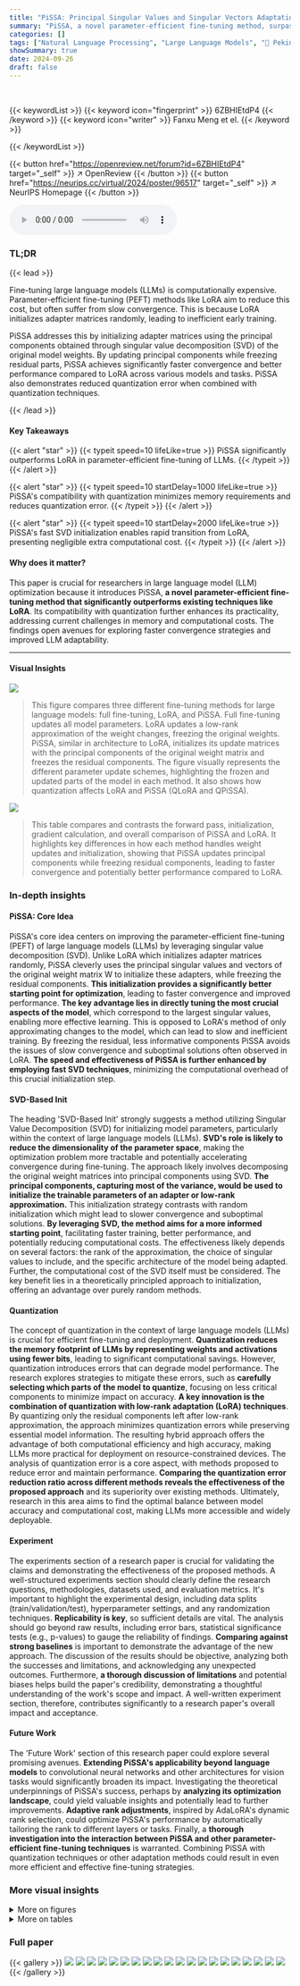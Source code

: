 ```yaml
---
title: "PiSSA: Principal Singular Values and Singular Vectors Adaptation of Large Language Models"
summary: "PiSSA, a novel parameter-efficient fine-tuning method, surpasses LoRA by initializing adapter matrices using the principal components of the original model, achieving faster convergence and enhanced p..."
categories: []
tags: ["Natural Language Processing", "Large Language Models", "🏢 Peking University",]
showSummary: true
date: 2024-09-26
draft: false
---
```


<br>

{{< keywordList >}}
{{< keyword icon="fingerprint" >}} 6ZBHIEtdP4 {{< /keyword >}}
{{< keyword icon="writer" >}} Fanxu Meng et el. {{< /keyword >}}
 
{{< /keywordList >}}

{{< button href="https://openreview.net/forum?id=6ZBHIEtdP4" target="_self" >}}
↗ OpenReview
{{< /button >}}
{{< button href="https://neurips.cc/virtual/2024/poster/96517" target="_self" >}}
↗ NeurIPS Homepage
{{< /button >}}


<audio controls>
    <source src="https://ai-paper-reviewer.com/6ZBHIEtdP4/podcast.wav" type="audio/wav">
    Your browser does not support the audio element.
</audio>


### TL;DR


{{< lead >}}

Fine-tuning large language models (LLMs) is computationally expensive.  Parameter-efficient fine-tuning (PEFT) methods like LoRA aim to reduce this cost, but often suffer from slow convergence.  This is because LoRA initializes adapter matrices randomly, leading to inefficient early training. 



PiSSA addresses this by initializing adapter matrices using the principal components obtained through singular value decomposition (SVD) of the original model weights.  By updating principal components while freezing residual parts, PiSSA achieves significantly faster convergence and better performance compared to LoRA across various models and tasks.  PiSSA also demonstrates reduced quantization error when combined with quantization techniques.

{{< /lead >}}


#### Key Takeaways

{{< alert "star" >}}
{{< typeit speed=10 lifeLike=true >}} PiSSA significantly outperforms LoRA in parameter-efficient fine-tuning of LLMs. {{< /typeit >}}
{{< /alert >}}

{{< alert "star" >}}
{{< typeit speed=10 startDelay=1000 lifeLike=true >}} PiSSA's compatibility with quantization minimizes memory requirements and reduces quantization error. {{< /typeit >}}
{{< /alert >}}

{{< alert "star" >}}
{{< typeit speed=10 startDelay=2000 lifeLike=true >}} PiSSA's fast SVD initialization enables rapid transition from LoRA, presenting negligible extra computational cost. {{< /typeit >}}
{{< /alert >}}

#### Why does it matter?
This paper is crucial for researchers in large language model (LLM) optimization because it introduces PiSSA, **a novel parameter-efficient fine-tuning method that significantly outperforms existing techniques like LoRA**.  Its compatibility with quantization further enhances its practicality, addressing current challenges in memory and computational costs.  The findings open avenues for exploring faster convergence strategies and improved LLM adaptability.

------
#### Visual Insights



![](https://ai-paper-reviewer.com/6ZBHIEtdP4/figures_1_1.jpg)

> This figure compares three different fine-tuning methods for large language models: full fine-tuning, LoRA, and PiSSA.  Full fine-tuning updates all model parameters. LoRA updates a low-rank approximation of the weight changes, freezing the original weights. PiSSA, similar in architecture to LoRA, initializes its update matrices with the principal components of the original weight matrix and freezes the residual components. The figure visually represents the different parameter update schemes, highlighting the frozen and updated parts of the model in each method.  It also shows how quantization affects LoRA and PiSSA (QLoRA and QPiSSA).





![](https://ai-paper-reviewer.com/6ZBHIEtdP4/tables_1_1.jpg)

> This table compares and contrasts the forward pass, initialization, gradient calculation, and overall comparison of PiSSA and LoRA.  It highlights key differences in how each method handles weight updates and initialization, showing that PiSSA updates principal components while freezing residual components, leading to faster convergence and potentially better performance compared to LoRA.





### In-depth insights


#### PiSSA: Core Idea
PiSSA's core idea centers on improving the parameter-efficient fine-tuning (PEFT) of large language models (LLMs) by leveraging singular value decomposition (SVD). Unlike LoRA which initializes adapter matrices randomly, PiSSA cleverly uses the principal singular values and vectors of the original weight matrix W to initialize these adapters, while freezing the residual components. **This initialization provides a significantly better starting point for optimization**, leading to faster convergence and improved performance.  **The key advantage lies in directly tuning the most crucial aspects of the model**, which correspond to the largest singular values, enabling more effective learning. This is opposed to LoRA's method of only approximating changes to the model, which can lead to slow and inefficient training. By freezing the residual, less informative components PiSSA avoids the issues of slow convergence and suboptimal solutions often observed in LoRA.  **The speed and effectiveness of PiSSA is further enhanced by employing fast SVD techniques**, minimizing the computational overhead of this crucial initialization step.

#### SVD-Based Init
The heading 'SVD-Based Init' strongly suggests a method utilizing Singular Value Decomposition (SVD) for initializing model parameters, particularly within the context of large language models (LLMs).  **SVD's role is likely to reduce the dimensionality of the parameter space**, making the optimization problem more tractable and potentially accelerating convergence during fine-tuning. The approach likely involves decomposing the original weight matrices into principal components using SVD.  **The principal components, capturing most of the variance, would be used to initialize the trainable parameters of an adapter or low-rank approximation.** This initialization strategy contrasts with random initialization which might lead to slower convergence and suboptimal solutions.  **By leveraging SVD, the method aims for a more informed starting point**, facilitating faster training, better performance, and potentially reducing computational costs.  The effectiveness likely depends on several factors:  the rank of the approximation, the choice of singular values to include, and the specific architecture of the model being adapted. Further, the computational cost of the SVD itself must be considered. The key benefit lies in a theoretically principled approach to initialization, offering an advantage over purely random methods.

#### Quantization
The concept of quantization in the context of large language models (LLMs) is crucial for efficient fine-tuning and deployment.  **Quantization reduces the memory footprint of LLMs by representing weights and activations using fewer bits**, leading to significant computational savings.  However, quantization introduces errors that can degrade model performance. The research explores strategies to mitigate these errors, such as **carefully selecting which parts of the model to quantize**, focusing on less critical components to minimize impact on accuracy.   **A key innovation is the combination of quantization with low-rank adaptation (LoRA) techniques**. By quantizing only the residual components left after low-rank approximation, the approach minimizes quantization errors while preserving essential model information. The resulting hybrid approach offers the advantage of both computational efficiency and high accuracy, making LLMs more practical for deployment on resource-constrained devices. The analysis of quantization error is a core aspect, with methods proposed to reduce error and maintain performance.  **Comparing the quantization error reduction ratio across different methods reveals the effectiveness of the proposed approach** and its superiority over existing methods.  Ultimately, research in this area aims to find the optimal balance between model accuracy and computational cost, making LLMs more accessible and widely deployable.

#### Experiment
The experiments section of a research paper is crucial for validating the claims and demonstrating the effectiveness of the proposed methods. A well-structured experiments section should clearly define the research questions, methodologies, datasets used, and evaluation metrics.  It's important to highlight the experimental design, including data splits (train/validation/test), hyperparameter settings, and any randomization techniques.  **Replicability is key**, so sufficient details are vital.  The analysis should go beyond raw results, including error bars, statistical significance tests (e.g., p-values) to gauge the reliability of findings.  **Comparing against strong baselines** is important to demonstrate the advantage of the new approach. The discussion of the results should be objective,  analyzing both the successes and limitations, and acknowledging any unexpected outcomes.  Furthermore, **a thorough discussion of limitations** and potential biases helps build the paper's credibility,  demonstrating a thoughtful understanding of the work's scope and impact. A well-written experiment section, therefore, contributes significantly to a research paper's overall impact and acceptance.

#### Future Work
The 'Future Work' section of this research paper could explore several promising avenues.  **Extending PiSSA's applicability beyond language models** to convolutional neural networks and other architectures for vision tasks would significantly broaden its impact.  Investigating the theoretical underpinnings of PiSSA's success, perhaps by **analyzing its optimization landscape**, could yield valuable insights and potentially lead to further improvements.  **Adaptive rank adjustments**, inspired by AdaLoRA's dynamic rank selection, could optimize PiSSA's performance by automatically tailoring the rank to different layers or tasks.  Finally, a **thorough investigation into the interaction between PiSSA and other parameter-efficient fine-tuning techniques** is warranted. Combining PiSSA with quantization techniques or other adaptation methods could result in even more efficient and effective fine-tuning strategies.


### More visual insights

<details>
<summary>More on figures
</summary>


![](https://ai-paper-reviewer.com/6ZBHIEtdP4/figures_2_1.jpg)

> This figure demonstrates two key advantages of PiSSA over other methods. The left plot shows PiSSA's faster convergence to a lower loss compared to LoRA in a toy example. The right plot illustrates that PiSSA reduces quantization errors significantly better than LoftQ, especially when combined with a 5-iteration SVD.


![](https://ai-paper-reviewer.com/6ZBHIEtdP4/figures_2_2.jpg)

> This figure demonstrates two main advantages of PiSSA over other methods. The left subplot shows PiSSA's faster convergence speed by comparing the loss curves of PiSSA and LoRA in a simple classification task. The right subplot showcases PiSSA's superior performance in reducing quantization error compared to LoftQ, especially when using a 5-iteration SVD.


![](https://ai-paper-reviewer.com/6ZBHIEtdP4/figures_5_1.jpg)

> This figure visualizes the singular value decomposition of the query projection matrix (W) from the first self-attention layer of LLaMA 2-7B and its components after applying PiSSA.  It shows the singular values of the original matrix (W), the residual matrix after PiSSA (Wres), the quantization error matrices for QLoRA and QPiSSA, and the data distributions for W and Wres. This visualization is used to illustrate the impact of PiSSA on reducing quantization error by demonstrating that the residual matrix (Wres) has a narrower distribution than the original matrix (W), making it more suitable for quantization.


![](https://ai-paper-reviewer.com/6ZBHIEtdP4/figures_6_1.jpg)

> This figure compares the training performance of LoRA, PiSSA, and full fine-tuning methods.  The plots show the training loss, gradient norm, and accuracy on the GSM8K benchmark over training steps.  It visually demonstrates that PiSSA converges faster and achieves better accuracy compared to LoRA and is closer to the performance of full fine-tuning, which uses significantly more parameters.


![](https://ai-paper-reviewer.com/6ZBHIEtdP4/figures_7_1.jpg)

> This figure compares the training performance of QLoRA, QPiSSA, LoftQ, and full fine-tuning methods across different metrics (loss, gradient norm, and GSM8K accuracy).  The plots show how these different methods converge over training steps, highlighting the relative speed and performance of each approach.  The comparison includes both quantized (Q) and unquantized versions to illustrate the impact of quantization on the fine-tuning process.


![](https://ai-paper-reviewer.com/6ZBHIEtdP4/figures_8_1.jpg)

> This figure compares the performance of PiSSA and LoRA, as well as their quantized versions QPiSSA and QLoRA, across nine different large language models ranging in size from 7 billion to 70 billion parameters.  The models were fine-tuned on the MetaMathQA-100K and CodeFeedback-100K datasets and then evaluated on the GSM8K and HumanEval benchmarks.  The bar chart visually represents the accuracy achieved by each method on each model.  The results demonstrate a consistent advantage for PiSSA/QPiSSA across various model sizes and types.


![](https://ai-paper-reviewer.com/6ZBHIEtdP4/figures_9_1.jpg)

> This figure compares the performance of QLoRA, QPiSSA, LoftQ, and full fine-tuning across different ranks.  Subfigures (a) to (d) show the quantization error reduction ratio, training loss, GSM8K accuracy, and MATH accuracy respectively.  The results show that PiSSA and QPiSSA generally outperform other methods, especially at lower ranks. However, at higher ranks, PiSSA's performance might decrease slightly, suggesting potential over-parameterization.


![](https://ai-paper-reviewer.com/6ZBHIEtdP4/figures_20_1.jpg)

> This figure shows the results of initializing the adapters in three different large language models (LLaMA-2-7B, Mistral-7B, Gemma-7B) with principal, middle and minor singular values and vectors. The results are evaluated on three different benchmarks: MetaMathQA (training loss), GSM8K (accuracy), and MATH (accuracy).  It demonstrates that using principal singular values and vectors leads to the best performance across all three models.


![](https://ai-paper-reviewer.com/6ZBHIEtdP4/figures_20_2.jpg)

> This figure visualizes the singular value decomposition of the query projection matrix (W) from the first self-attention layer of the LLaMA 2-7B model and its decomposition into principal and residual components. It compares the singular value distributions of the original matrix (W), the residual matrix (Wres), and the quantization errors using QLORA and QPISSA methods.  The figure shows that QPiSSA results in a smaller quantization error because the residual matrix (Wres) has a narrower distribution.


![](https://ai-paper-reviewer.com/6ZBHIEtdP4/figures_21_1.jpg)

> This figure visualizes the singular value decompositions and data distributions of different matrices related to the LLaMA 2-7B model's self-attention query projection layer.  It compares the original weight matrix (W), its quantized version (nf4(W)), the residual matrix after applying PiSSA (Wres), and the resulting error matrices for QLoRA and QPiSSA, providing a visual demonstration of how PiSSA reduces quantization errors by focusing on the principal singular values and vectors.


![](https://ai-paper-reviewer.com/6ZBHIEtdP4/figures_22_1.jpg)

> This figure visualizes the singular value decompositions of the original weight matrix (W) and the residual matrix (Wres) from a LLaMA 2-7B model's self-attention layer.  It also shows the distribution of values for these matrices and the quantization errors from QLORA and QPISSA methods. The figure shows that the residual matrix has a narrower value distribution than the original matrix and exhibits a smaller quantization error when using PiSSA.


![](https://ai-paper-reviewer.com/6ZBHIEtdP4/figures_23_1.jpg)

> This figure compares the training performance of LoRA, PiSSA, and full fine-tuning methods over training steps.  Three subplots are shown: training loss, gradient norm, and accuracy on the GSM8K benchmark.  PiSSA demonstrates faster convergence and higher accuracy than LoRA, while full fine-tuning shows signs of overfitting due to its use of many more trainable parameters.


![](https://ai-paper-reviewer.com/6ZBHIEtdP4/figures_23_2.jpg)

> This figure shows a comparison of the training loss, gradient norm, and accuracy on the GSM8K benchmark across three different fine-tuning methods: LoRA, PiSSA, and full fine-tuning.  It illustrates that PiSSA converges faster and achieves a lower loss compared to LoRA, while maintaining performance comparable to full fine-tuning. The gradient norm for PiSSA shows a trend similar to full fine-tuning, unlike the behavior of LoRA which starts with near-zero gradient and slowly increases, suggesting that PiSSA is more effectively utilizing the gradient information during training.


![](https://ai-paper-reviewer.com/6ZBHIEtdP4/figures_24_1.jpg)

> This figure compares the quantization error reduction ratios achieved by QLoRA, LoftQ, and PiSSA across different types of linear layers within a transformer model.  It displays the error reduction for six different types of layers ('k_proj', 'v_proj', 'o_proj', 'gate_proj', 'up_proj', and 'down_proj') at varying ranks (1, 2, 4, 8, 16, 32, 64, 128).  The results visually show PiSSA's superior performance in reducing quantization error compared to QLoRA and LoftQ across all layer types and ranks.


![](https://ai-paper-reviewer.com/6ZBHIEtdP4/figures_25_1.jpg)

> This figure visualizes the singular values and data distributions of the original weight matrix (W), the residual matrix (Wres), and the quantization errors for LLaMA 2-7B's self-attention query projection layer.  It highlights the narrower distribution and reduced magnitude of singular values in the residual matrix Wres after applying singular value decomposition, which is a key component of the PiSSA method. The reduced magnitude explains why quantizing Wres (QPiSSA) leads to lower quantization errors than quantizing the full matrix W (QLoRA).


![](https://ai-paper-reviewer.com/6ZBHIEtdP4/figures_26_1.jpg)

> This figure compares the performance of four different fine-tuning methods—(Q)LoRA, (Q)PiSSA, LoftQ, and full fine-tuning—across various ranks.  The four subfigures show the quantization error reduction ratio, training loss, GSM8K accuracy, and MATH accuracy, respectively, for each method and rank.  The results illustrate the performance advantages of PiSSA and QPiSSA, especially at lower ranks, and demonstrate their ability to match or exceed the performance of full fine-tuning in certain scenarios.


![](https://ai-paper-reviewer.com/6ZBHIEtdP4/figures_26_2.jpg)

> This figure compares the performance of QLoRA, QPiSSA, LoftQ, and full fine-tuning across different ranks.  It visualizes the quantization error reduction ratio, the training loss, and the accuracy on GSM8K and MATH datasets.  The results demonstrate the effectiveness of PiSSA and QPiSSA in reducing quantization error and achieving higher accuracy compared to other methods, especially at lower ranks.


![](https://ai-paper-reviewer.com/6ZBHIEtdP4/figures_28_1.jpg)

> This figure compares the performance of LoRA and PiSSA over the first five training steps.  The leftmost panel shows the training loss for each method. The remaining panels show the progress towards the final parameter values for matrices A and B (after 50 steps) as a percentage of the total distance from the initial parameter values. PiSSA demonstrates faster convergence towards the target parameters.


</details>




<details>
<summary>More on tables
</summary>


![](https://ai-paper-reviewer.com/6ZBHIEtdP4/tables_6_1.jpg)
> This table presents a comparison of the performance of PiSSA and LoRA on various natural language generation (NLG) tasks.  Three different large language models (LLaMA-2-7B, Mistral-7B, and Gemma-7B) were fine-tuned using both methods, and the results (averaged over three runs) are reported with standard deviations for each task. The tasks include GSM8K, MATH, HumanEval, MBPP, and MT-Bench, providing a comprehensive evaluation across different benchmarks and model types.

![](https://ai-paper-reviewer.com/6ZBHIEtdP4/tables_6_2.jpg)
> This table compares the performance of PiSSA and LoRA on eleven natural language understanding (NLU) tasks using the GLUE benchmark.  It shows the accuracy achieved by various methods, including full fine-tuning, BitFit, HAdapter, PAdapter, LoRA (with Gaussian and Kaiming initialization), DORA, and AdaLoRA. The table highlights PiSSA's consistent performance improvement compared to LoRA across different tasks.  Details about the experimental setup and statistical analysis can be found in Appendix L.

![](https://ai-paper-reviewer.com/6ZBHIEtdP4/tables_7_1.jpg)
> This table compares the quantization error reduction ratios achieved by three different methods (QLoRA, LoftQ, and PiSSA) across various layers of different language models.  The error reduction ratio is calculated as (1 - ||W-(nf4(W)+AB)||*) × 100%, where ||.||* denotes the nuclear norm. A higher ratio signifies a greater reduction in quantization error, indicating a more effective method. The table shows that PiSSA consistently outperforms the other two methods across different model sizes and various layers, demonstrating its advantage in reducing quantization error.

![](https://ai-paper-reviewer.com/6ZBHIEtdP4/tables_16_1.jpg)
> This table compares the performance of different methods on the GSM8K benchmark.  It shows the accuracy achieved by the vanilla LORA and PiSSA models, and also the accuracy when these models are enhanced with three LoRA improvement methods (DORA, AdaLoRA). The results demonstrate that PiSSA consistently outperforms LORA, and that incorporating LoRA improvements further enhances the performance of both methods.

![](https://ai-paper-reviewer.com/6ZBHIEtdP4/tables_17_1.jpg)
> This table compares the performance of PiSSA and LoRA on eleven natural language understanding (NLU) tasks from the GLUE benchmark.  It shows the accuracy of different models (including various parameter-efficient fine-tuning methods) for each task and their overall performance.  The results highlight the consistent improvement of PiSSA over LoRA across the NLU tasks.

![](https://ai-paper-reviewer.com/6ZBHIEtdP4/tables_18_1.jpg)
> This table presents a comparison of the performance of PiSSA and LoRA on several Natural Language Generation (NLG) tasks.  The models were evaluated on various metrics such as GSM8K, MATH, HumanEval, MBPP and MT-Bench across four different models: LLaMA 2-7B, Mistral-7B, Gemma-7B.  The results are averages of three runs and include standard deviations to show variability.  The table highlights the consistent superior performance of PiSSA compared to LoRA.

![](https://ai-paper-reviewer.com/6ZBHIEtdP4/tables_19_1.jpg)
> This table presents a comparison of the performance of PiSSA and LoRA on various Natural Language Generation (NLG) tasks.  The results are averaged over three runs and include standard deviations to indicate the variability in the results.  The table shows that PiSSA consistently outperforms LoRA across a variety of models and tasks, highlighting the effectiveness of PiSSA as a parameter-efficient fine-tuning method.

![](https://ai-paper-reviewer.com/6ZBHIEtdP4/tables_22_1.jpg)
> This table presents a comparison of the performance of PiSSA and LoRA on various Natural Language Generation (NLG) tasks.  It shows the accuracy achieved by full fine-tuning, LoRA with Gaussian initialization, LoRA with Kaiming initialization, and PiSSA across multiple models (LLaMA-2-7B, Mistral-7B, Gemma-7B) and several NLG benchmarks (GSM8K, MATH, HumanEval, MBPP, MT-Bench).  Standard deviations are included to show the variability in the results.

![](https://ai-paper-reviewer.com/6ZBHIEtdP4/tables_27_1.jpg)
> This table compares the performance of PiSSA and LoRA on eleven different natural language understanding (NLU) tasks.  It shows various model parameters, the results for each model on each task (with metrics like accuracy), and indicates the methods used for initialization.  Results from five runs for full fine-tuning, BitFit, HAdapter, PAdapter, LoRAG and AdaLoRA are included, while PiSSA and LoRA results are based on three runs.  Details about these results can be found in Appendix L. The table highlights the differences in performance between PiSSA and LoRA and other state-of-the-art models.

![](https://ai-paper-reviewer.com/6ZBHIEtdP4/tables_28_1.jpg)
> This table compares the performance of PiSSA and LoRA on eleven different natural language understanding (NLU) tasks using the GLUE benchmark.  It shows the accuracy achieved by various methods, including full fine-tuning, BitFit, HAdapter, PAdapter, LoRA (with Gaussian and Kaiming initialization), AdaLoRA, and PiSSA.  The table highlights the performance gains achieved by PiSSA compared to other methods, demonstrating its effectiveness in NLU tasks.  The table also shows the model parameters used and includes references to relevant papers and appendices for more detail.

</details>




### Full paper

{{< gallery >}}
<img src="https://ai-paper-reviewer.com/6ZBHIEtdP4/1.png" class="grid-w50 md:grid-w33 xl:grid-w25" />
<img src="https://ai-paper-reviewer.com/6ZBHIEtdP4/2.png" class="grid-w50 md:grid-w33 xl:grid-w25" />
<img src="https://ai-paper-reviewer.com/6ZBHIEtdP4/3.png" class="grid-w50 md:grid-w33 xl:grid-w25" />
<img src="https://ai-paper-reviewer.com/6ZBHIEtdP4/4.png" class="grid-w50 md:grid-w33 xl:grid-w25" />
<img src="https://ai-paper-reviewer.com/6ZBHIEtdP4/5.png" class="grid-w50 md:grid-w33 xl:grid-w25" />
<img src="https://ai-paper-reviewer.com/6ZBHIEtdP4/6.png" class="grid-w50 md:grid-w33 xl:grid-w25" />
<img src="https://ai-paper-reviewer.com/6ZBHIEtdP4/7.png" class="grid-w50 md:grid-w33 xl:grid-w25" />
<img src="https://ai-paper-reviewer.com/6ZBHIEtdP4/8.png" class="grid-w50 md:grid-w33 xl:grid-w25" />
<img src="https://ai-paper-reviewer.com/6ZBHIEtdP4/9.png" class="grid-w50 md:grid-w33 xl:grid-w25" />
<img src="https://ai-paper-reviewer.com/6ZBHIEtdP4/10.png" class="grid-w50 md:grid-w33 xl:grid-w25" />
<img src="https://ai-paper-reviewer.com/6ZBHIEtdP4/11.png" class="grid-w50 md:grid-w33 xl:grid-w25" />
<img src="https://ai-paper-reviewer.com/6ZBHIEtdP4/12.png" class="grid-w50 md:grid-w33 xl:grid-w25" />
<img src="https://ai-paper-reviewer.com/6ZBHIEtdP4/13.png" class="grid-w50 md:grid-w33 xl:grid-w25" />
<img src="https://ai-paper-reviewer.com/6ZBHIEtdP4/14.png" class="grid-w50 md:grid-w33 xl:grid-w25" />
<img src="https://ai-paper-reviewer.com/6ZBHIEtdP4/15.png" class="grid-w50 md:grid-w33 xl:grid-w25" />
<img src="https://ai-paper-reviewer.com/6ZBHIEtdP4/16.png" class="grid-w50 md:grid-w33 xl:grid-w25" />
<img src="https://ai-paper-reviewer.com/6ZBHIEtdP4/17.png" class="grid-w50 md:grid-w33 xl:grid-w25" />
<img src="https://ai-paper-reviewer.com/6ZBHIEtdP4/18.png" class="grid-w50 md:grid-w33 xl:grid-w25" />
<img src="https://ai-paper-reviewer.com/6ZBHIEtdP4/19.png" class="grid-w50 md:grid-w33 xl:grid-w25" />
<img src="https://ai-paper-reviewer.com/6ZBHIEtdP4/20.png" class="grid-w50 md:grid-w33 xl:grid-w25" />
{{< /gallery >}}